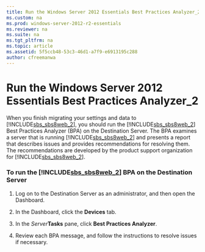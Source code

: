 ```yaml
---
title: Run the Windows Server 2012 Essentials Best Practices Analyzer_2
ms.custom: na
ms.prod: windows-server-2012-r2-essentials
ms.reviewer: na
ms.suite: na
ms.tgt_pltfrm: na
ms.topic: article
ms.assetid: 5f5ccb48-53c3-46d1-a7f9-e6913195c288
author: cfreemanwa
---
```

# Run the Windows Server 2012 Essentials Best Practices Analyzer_2
When you finish migrating your settings and data to [!INCLUDE[sbs_sbs8web_2](../Token/sbs_sbs8web_2_md.md)], you should run the [!INCLUDE[sbs_sbs8web_2](../Token/sbs_sbs8web_2_md.md)] Best Practices Analyzer \(BPA\) on the Destination Server. The BPA examines a server that is running [!INCLUDE[sbs_sbs8web_2](../Token/sbs_sbs8web_2_md.md)] and presents a report that describes issues and provides recommendations for resolving them. The recommendations are developed by the product support organization for [!INCLUDE[sbs_sbs8web_2](../Token/sbs_sbs8web_2_md.md)].  
  
### To run the [!INCLUDE[sbs_sbs8web_2](../Token/sbs_sbs8web_2_md.md)] BPA on the Destination Server  
  
1.  Log on to the Destination Server as an administrator, and then open the Dashboard.  
  
2.  In the Dashboard, click the **Devices** tab.  
  
3.  In the *Server***Tasks** pane, click **Best Practices Analyzer**.  
  
4.  Review each BPA message, and follow the instructions to resolve issues if necessary.  
  
